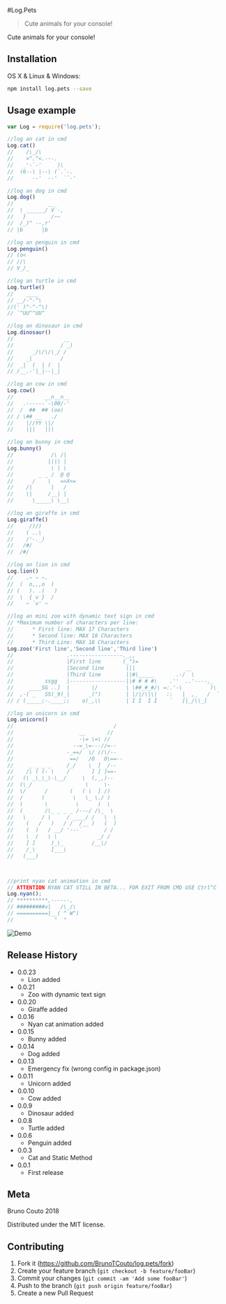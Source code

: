 #Log.Pets
>Cute animals for your console!

Cute animals for your console!

## Installation

OS X & Linux & Windows:

```sh
npm install log.pets --save
```

## Usage example

```js
var Log = require('log.pets');

//log an cat in cmd
Log.cat()
//    /\_/\
//    >^.^<.---.
//   _'-`-'     )\
//  (6--\ |--\ (`.`-.
//      --'  --'  ``-'

//log an dog in cmd
Log.dog()
//           __
//  \ ______/ V`-,
//   }        /~~
//  /_)^ --,r'
// |b      |b

//log an penguin in cmd
Log.penguin()
// (o<
// //\
// V_/_ 

//log an turtle in cmd
Log.turtle()
//    ____
// __/-^-^\
//(' )^-^-^\)
// `^UU^^UU^

//log an dinosaur in cmd
Log.dinosaur()
//                __
//               / _)
//      _/\/\/\_/ /
//    _|         /
//  _|  (  | (  |
// /__.-'|_|--|_|

//log an cow in cmd
Log.cow()
//          __n__n__
//   .------`-\00/-'
//  /  ##  ## (oo)
// / \## __   ./
//    |//YY \|/
//    |||   |||

//log an bunny in cmd
Log.bunny()
//            /\ /|
//           |||| |
//            \ | \
//        _ _ /  @ @
//      /    \   =>X<=
//    /|      |   /
//    \|     /__| |
//      \_____\ \__\

//log an giraffe in cmd
Log.giraffe()
//     /)/)
//    ( ..\     
//    /'-._)   
//   /#/       
//  /#/

//log an lion in cmd
Log.lion()
//    .~ ~ ~.
//  (  o,,,o  )
// (   ). .(   )
//  \  { v }  /
//    ~ `v' ~

//log an mini zoo with dynamic text sign in cmd
// *Maximum number of characters per line:
//      * First line: MAX 17 Characters
//      * Second line: MAX 18 Characters
//      * Third Line: MAX 18 Characters
Log.zoo('First line','Second line','Third line')
//                 .-----------------._,,
//                 |First line       (_")=
//                 |Second line       |||                __
//                 |Third line        ||#\_____       .-/  \
//          ssgg   |------------------|\# # # #\    .''  ..'----,_
//     ____SG ..]  |       |/         | \##_#_#/\ =:.'-\         )\
//  ,-( _   SS(_9)_|      _(")        | |/|/\|\|   ::   |  ,_   /  `
// / (_____;-.____;;    o(_,\\        | I I  I I    `   [|_/\\_]

//log an unicorn in cmd
Log.unicorn()
//                                /
//                     __       //
//                     -\= \=\ //
//                   --=_\=---//=--
//                 -_==/  \/ //\/--
//                  ==/   /O   O\==--
//     _ _ _ _     /_/    \  ]  /--
//    /\ ( (- \    /       ] ] ]==-
//   (\ _\_\_\-\__/     \  (,_,)--
//  (\_/                 \     \-
//  \/      /       (   ( \  ] /)
//  /      (         \   \_ \./ )
//  (       \         \      )  \
//  (       /\_ _ _ _ /---/ /\_  \
//   \     / \     / ____/ /   \  \
//    (   /   )   / /  /__ )   (  )
//    (  )   / __/ '---`       / /
//    \  /   \ \             _/ /
//    ] ]     )_\_         /__\/
//    /_\     ]___\
//   (___)



//print nyan cat animation in cmd
// ATTENTION NYAN CAT STILL IN BETA... FOR EXIT FROM CMD USE Ctrl^C
Log.nyan();
// **********,------,
// #########v|   /\_/\
// ==========|__( ^ W^)
//             "  "
```
![Demo](https://media.giphy.com/media/l0HUbJhbCScdMLSOA/giphy.gif)

## Release History
* 0.0.23
    * Lion added
* 0.0.21
    * Zoo with dynamic text sign
* 0.0.20
    * Giraffe added
* 0.0.16
    * Nyan cat animation added
* 0.0.15
    * Bunny added
* 0.0.14
    * Dog added
* 0.0.13
    * Emergency fix (wrong config in package.json)
* 0.0.11
    * Unicorn added
* 0.0.10
    * Cow added
* 0.0.9
    * Dinosaur added
* 0.0.8
    * Turtle added
* 0.0.6
    * Penguin added
* 0.0.3
    * Cat and Static Method
* 0.0.1
    * First release

## Meta

Bruno Couto 2018

Distributed under the MIT license.

<!-- [https://github.com/yourname/github-link](https://github.com/BrunoTCouto/ecmd) -->

## Contributing

1. Fork it (<https://github.com/BrunoTCouto/log.pets/fork>)
2. Create your feature branch (`git checkout -b feature/fooBar`)
3. Commit your changes (`git commit -am 'Add some fooBar'`)
4. Push to the branch (`git push origin feature/fooBar`)
5. Create a new Pull Request

